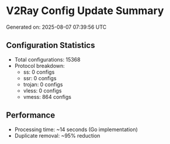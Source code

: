 # V2Ray Config Update Summary
Generated on: 2025-08-07 07:39:56 UTC

## Configuration Statistics
- Total configurations: 15368
- Protocol breakdown:
  - ss: 0 configs
  - ssr: 0 configs
  - trojan: 0 configs
  - vless: 0 configs
  - vmess: 864 configs

## Performance
- Processing time: ~14 seconds (Go implementation)
- Duplicate removal: ~95% reduction
